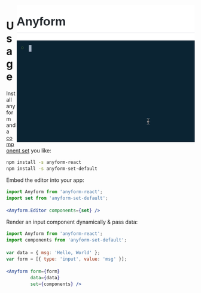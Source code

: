 
<div>
    <img src="/packages/config/readme_resources/header2.png" align="right" height="95px"/>
    <img src="/packages/config/readme_resources/demo1.gif" align="right" width="476px"/>
</div>

# Usage

Install anyform and a [component set](https://www.google.com) you like:

```bash
npm install -s anyform-react
npm install -s anyform-set-default
```

Embed the editor into your app:

```jsx
import Anyform from 'anyform-react';
import set from 'anyform-set-default';

<Anyform.Editor components={set} />
```



Render an input component dynamically & pass data:

```jsx
import Anyform from 'anyform-react';
import components from 'anyform-set-default';

var data = { msg: 'Hello, World' };
var form = [{ type: 'input', value: 'msg' }];

<Anyform form={form} 
         data={data} 
         set={components} />
```


